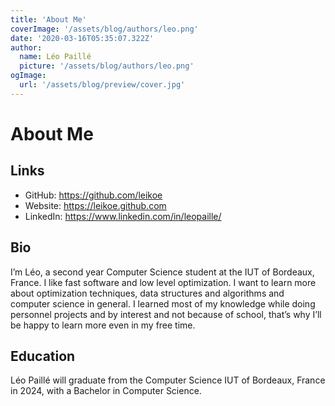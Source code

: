 ```yaml
---
title: 'About Me'
coverImage: '/assets/blog/authors/leo.png'
date: '2020-03-16T05:35:07.322Z'
author:
  name: Léo Paillé
  picture: '/assets/blog/authors/leo.png'
ogImage:
  url: '/assets/blog/preview/cover.jpg'
---
```


# About Me

## Links

- GitHub: <https://github.com/leikoe>
- Website: <https://leikoe.github.com>
- LinkedIn: <https://www.linkedin.com/in/leopaille/>

## Bio

I’m Léo, a second year Computer Science student at the IUT of Bordeaux, France. I like fast software and low level optimization. I want to learn more about optimization techniques, data structures and algorithms and computer science in general. I learned most of my knowledge while doing personnel projects and by interest and not because of school, that’s why I’ll be happy to learn more even in my free time.

## Education

Léo Paillé will graduate from the Computer Science IUT of Bordeaux, France in 2024, with a Bachelor in Computer Science.
